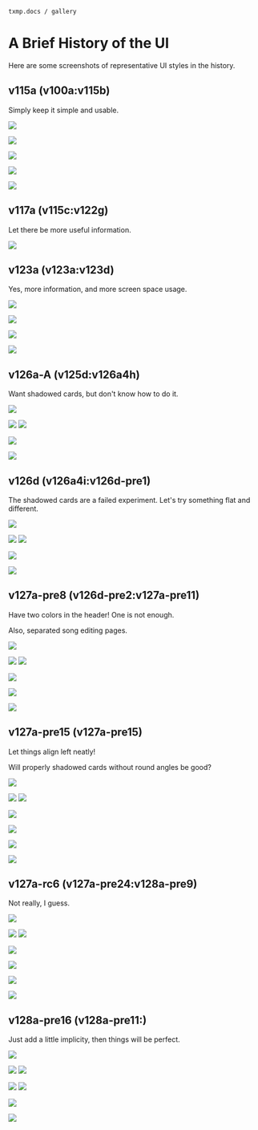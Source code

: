 `txmp.docs / gallery`

# A Brief History of the UI

Here are some screenshots of representative UI styles in the history.

## v115a (v100a:v115b)

Simply keep it simple and usable.

![](./brief-history-of-ui/v110a/preview.png)

![](./brief-history-of-ui/v110a/player-index.jpg)

![](./brief-history-of-ui/v110a/admin-index.jpg)

![](./brief-history-of-ui/v110a/admin-editor.jpg)

![](./brief-history-of-ui/v115a/player-index__playlist.jpg)

## v117a (v115c:v122g)

Let there be more useful information.

![](./brief-history-of-ui/v117a/list-index-rp.png)

## v123a (v123a:v123d)

Yes, more information, and more screen space usage.

![](./brief-history-of-ui/v123a/list-index.png)

![](./brief-history-of-ui/v123a/player-index.png)

![](./brief-history-of-ui/v123a/player-index__hidden.jpg)

![](./brief-history-of-ui/v123a/player-index__playlist.png)

## v126a-A (v125d:v126a4h)

Want shadowed cards, but don't know how to do it.

![](./brief-history-of-ui/v126a-A/player-index.png)

<img src="./brief-history-of-ui/v126a-A/player-index__dropdown.png" style="max-width: calc(50% - 16px)" /> <img src="./brief-history-of-ui/v126a-A/player-index__playlist.png" style="max-width: calc(50% - 16px)" />

<img src="./brief-history-of-ui/v126a-A/player-index__mobile.png" style="max-width: calc(50% - 16px)" />

![](./brief-history-of-ui/v126a-A/admin-editor.png)

## v126d (v126a4i:v126d-pre1)

The shadowed cards are a failed experiment. Let's try something flat and different.

![](./brief-history-of-ui/v126d/player-index.png)

<img src="./brief-history-of-ui/v126a-B/player-index__dropdown.png" style="max-width: calc(50% - 16px)" /> <img src="./brief-history-of-ui/v126d/player-index__playlist.png" style="max-width: calc(50% - 16px)" />

<img src="./brief-history-of-ui/v126d/player-index__mobile.png" style="max-width: calc(50% - 16px)" />

![](./brief-history-of-ui/v126d/admin-editor.png)

## v127a-pre8 (v126d-pre2:v127a-pre11)

Have two colors in the header! One is not enough.

Also, separated song editing pages.

![](./brief-history-of-ui/v127a-pre8/player-index.png)

<img src="./brief-history-of-ui/v127a-pre8/player-index__dropdown.png" style="max-width: calc(50% - 16px)" /> <img src="./brief-history-of-ui/v127a-pre8/player-index__playlist.png" style="max-width: calc(50% - 16px)" />

<img src="./brief-history-of-ui/v127a-pre8/player-index__mobile.png" style="max-width: calc(50% - 16px)" />

![](./brief-history-of-ui/v127a-pre8/admin-editor.png)

![](./brief-history-of-ui/v127a-pre8/admin-resource.png)

## v127a-pre15 (v127a-pre15)

Let things align left neatly!

Will properly shadowed cards without round angles be good?

![](./brief-history-of-ui/v127a-pre15/player-index.png)

<img src="./brief-history-of-ui/v127a-pre15/player-index__dropdown.png" style="max-width: calc(50% - 16px)" /> <img src="./brief-history-of-ui/v127a-pre15/player-index__playlist.png" style="max-width: calc(50% - 16px)" />

<img src="./brief-history-of-ui/v127a-pre15/player-index__mobile.png" style="max-width: calc(50% - 16px)" />

![](./brief-history-of-ui/v127a-pre15/admin-editor.png)

![](./brief-history-of-ui/v127a-pre15/admin-resource.png)

![](./brief-history-of-ui/v127a-pre15/admin-index__ce.png)

## v127a-rc6 (v127a-pre24:v128a-pre9)

Not really, I guess.

![](./brief-history-of-ui/v127a-rc6/player-index.png)

<img src="./brief-history-of-ui/v127a-rc6/player-index__dropdown.png" style="max-width: calc(50% - 16px)" /> <img src="./brief-history-of-ui/v127a-rc6/player-index__playlist.png" style="max-width: calc(50% - 16px)" />

<img src="./brief-history-of-ui/v127a-rc6/player-index__mobile.png" style="max-width: calc(50% - 16px)" />

![](./brief-history-of-ui/v127a-rc6/admin-editor.png)

![](./brief-history-of-ui/v127a-rc6/admin-resource.png)

![](./brief-history-of-ui/v127a-rc6/admin-index__ann.png)

## v128a-pre16 (v128a-pre11:)

Just add a little implicity, then things will be perfect.

![](./brief-history-of-ui/v128a-pre16/player-index.png)

<img src="./brief-history-of-ui/v128a-pre16/player-index__dropdown.png" style="max-width: calc(50% - 16px)" /> <img src="./brief-history-of-ui/v128a-pre16/player-index__playlist.png" style="max-width: calc(50% - 16px)" />

<img src="./brief-history-of-ui/v128a-pre16/player-index__mobile1.png" style="max-width: calc(50% - 16px)" /> <img src="./brief-history-of-ui/v128a-pre16/player-index__mobile2.png" style="max-width: calc(50% - 16px)" />

![](./brief-history-of-ui/v128a-pre16/admin-editor.png)

![](./brief-history-of-ui/v128a-pre16/admin-resource.png)
